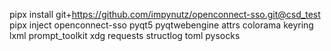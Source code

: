 pipx install git+https://github.com/impynutz/openconnect-sso.git@csd_test
pipx inject openconnect-sso pyqt5 pyqtwebengine attrs colorama keyring lxml prompt_toolkit xdg requests structlog toml pysocks

